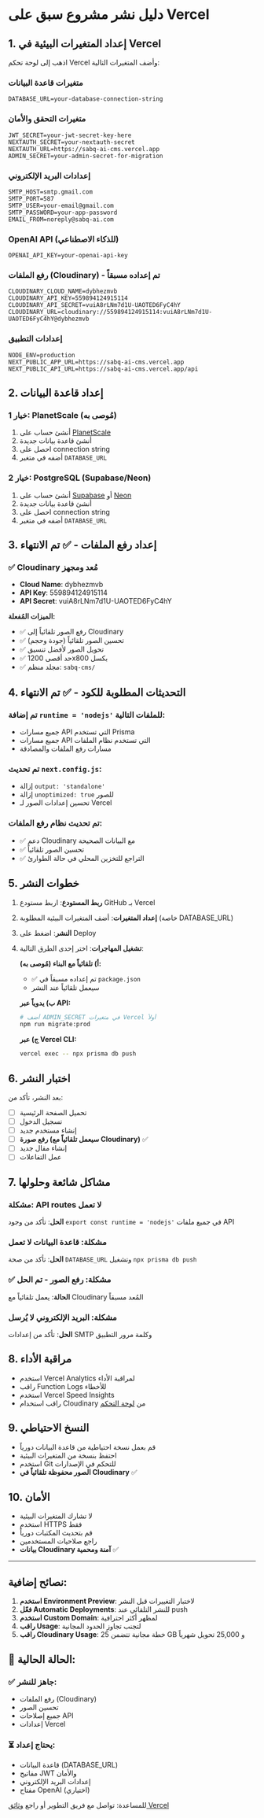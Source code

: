 # دليل نشر مشروع سبق على Vercel

## 1. إعداد المتغيرات البيئية في Vercel

اذهب إلى لوحة تحكم Vercel وأضف المتغيرات التالية:

### متغيرات قاعدة البيانات
```
DATABASE_URL=your-database-connection-string
```

### متغيرات التحقق والأمان
```
JWT_SECRET=your-jwt-secret-key-here
NEXTAUTH_SECRET=your-nextauth-secret
NEXTAUTH_URL=https://sabq-ai-cms.vercel.app
ADMIN_SECRET=your-admin-secret-for-migration
```

### إعدادات البريد الإلكتروني
```
SMTP_HOST=smtp.gmail.com
SMTP_PORT=587
SMTP_USER=your-email@gmail.com
SMTP_PASSWORD=your-app-password
EMAIL_FROM=noreply@sabq-ai.com
```

### OpenAI API (للذكاء الاصطناعي)
```
OPENAI_API_KEY=your-openai-api-key
```

### رفع الملفات (Cloudinary) - **تم إعداده مسبقاً**
```
CLOUDINARY_CLOUD_NAME=dybhezmvb
CLOUDINARY_API_KEY=559894124915114
CLOUDINARY_API_SECRET=vuiA8rLNm7d1U-UAOTED6FyC4hY
CLOUDINARY_URL=cloudinary://559894124915114:vuiA8rLNm7d1U-UAOTED6FyC4hY@dybhezmvb
```

### إعدادات التطبيق
```
NODE_ENV=production
NEXT_PUBLIC_APP_URL=https://sabq-ai-cms.vercel.app
NEXT_PUBLIC_API_URL=https://sabq-ai-cms.vercel.app/api
```

## 2. إعداد قاعدة البيانات

### خيار 1: PlanetScale (مُوصى به)
1. أنشئ حساب على [PlanetScale](https://planetscale.com)
2. أنشئ قاعدة بيانات جديدة
3. احصل على connection string
4. أضفه في متغير `DATABASE_URL`

### خيار 2: PostgreSQL (Supabase/Neon)
1. أنشئ حساب على [Supabase](https://supabase.com) أو [Neon](https://neon.tech)
2. أنشئ قاعدة بيانات جديدة
3. احصل على connection string
4. أضفه في متغير `DATABASE_URL`

## 3. إعداد رفع الملفات - ✅ **تم الانتهاء**

### ✅ Cloudinary مُعد ومجهز
- **Cloud Name**: dybhezmvb
- **API Key**: 559894124915114
- **API Secret**: vuiA8rLNm7d1U-UAOTED6FyC4hY

**الميزات المُفعلة:**
- ✅ رفع الصور تلقائياً إلى Cloudinary
- ✅ تحسين الصور تلقائياً (جودة وحجم)
- ✅ تحويل الصور لأفضل تنسيق
- ✅ حد أقصى 1200x800 بكسل
- ✅ مجلد منظم: `sabq-cms/`

## 4. التحديثات المطلوبة للكود - ✅ **تم الانتهاء**

### تم إضافة `runtime = 'nodejs'` للملفات التالية:
- جميع مسارات API التي تستخدم Prisma
- جميع مسارات API التي تستخدم نظام الملفات
- مسارات رفع الملفات والمصادقة

### تم تحديث `next.config.js`:
- إزالة `output: 'standalone'`
- إزالة `unoptimized: true` للصور
- تحسين إعدادات الصور لـ Vercel

### تم تحديث نظام رفع الملفات:
- ✅ دعم Cloudinary مع البيانات الصحيحة
- ✅ تحسين الصور تلقائياً
- ✅ التراجع للتخزين المحلي في حالة الطوارئ

## 5. خطوات النشر

1. **ربط المستودع**: اربط مستودع GitHub بـ Vercel
2. **إعداد المتغيرات**: أضف المتغيرات البيئية المطلوبة (خاصة DATABASE_URL)
3. **النشر**: اضغط على Deploy
4. **تشغيل المهاجرات**: اختر إحدى الطرق التالية:

   **أ) تلقائياً مع البناء (مُوصى به):**
   - ✅ تم إعداده مسبقاً في `package.json`
   - سيعمل تلقائياً عند النشر

   **ب) يدوياً عبر API:**
   ```bash
   # أضف ADMIN_SECRET في متغيرات Vercel أولاً
   npm run migrate:prod
   ```

   **ج) عبر Vercel CLI:**
   ```bash
   vercel exec -- npx prisma db push
   ```

## 6. اختبار النشر

بعد النشر، تأكد من:
- [ ] تحميل الصفحة الرئيسية
- [ ] تسجيل الدخول
- [ ] إنشاء مستخدم جديد
- [ ] **رفع صورة (سيعمل تلقائياً مع Cloudinary)** ✅
- [ ] إنشاء مقال جديد
- [ ] عمل التفاعلات

## 7. مشاكل شائعة وحلولها

### مشكلة: API routes لا تعمل
**الحل**: تأكد من وجود `export const runtime = 'nodejs'` في جميع ملفات API

### مشكلة: قاعدة البيانات لا تعمل
**الحل**: تأكد من صحة `DATABASE_URL` وتشغيل `npx prisma db push`

### ✅ مشكلة: رفع الصور - **تم الحل**
**الحالة**: يعمل تلقائياً مع Cloudinary المُعد مسبقاً

### مشكلة: البريد الإلكتروني لا يُرسل
**الحل**: تأكد من إعدادات SMTP وكلمة مرور التطبيق

## 8. مراقبة الأداء

- استخدم Vercel Analytics لمراقبة الأداء
- راقب Function Logs للأخطاء
- استخدم Vercel Speed Insights
- راقب استخدام Cloudinary من [لوحة التحكم](https://console.cloudinary.com)

## 9. النسخ الاحتياطي

- قم بعمل نسخة احتياطية من قاعدة البيانات دورياً
- احتفظ بنسخة من المتغيرات البيئية
- استخدم Git للتحكم في الإصدارات
- **الصور محفوظة تلقائياً في Cloudinary** ✅

## 10. الأمان

- لا تشارك المتغيرات البيئية
- استخدم HTTPS فقط
- قم بتحديث المكتبات دورياً
- راجع صلاحيات المستخدمين
- **بيانات Cloudinary آمنة ومحمية** ✅

---

## نصائح إضافية:

1. **استخدم Environment Preview**: لاختبار التغييرات قبل النشر
2. **فعّل Automatic Deployments**: للنشر التلقائي عند push
3. **استخدم Custom Domain**: لمظهر أكثر احترافية
4. **راقب Usage**: لتجنب تجاوز الحدود المجانية
5. **راقب Cloudinary Usage**: خطة مجانية تتضمن 25 GB و 25,000 تحويل شهرياً

## 🎯 الحالة الحالية:

### ✅ **جاهز للنشر:**
- رفع الملفات (Cloudinary)
- تحسين الصور
- جميع إصلاحات API
- إعدادات Vercel

### ⏳ **يحتاج إعداد:**
- قاعدة البيانات (DATABASE_URL)
- مفاتيح JWT والأمان
- إعدادات البريد الإلكتروني
- مفتاح OpenAI (اختياري)

للمساعدة: تواصل مع فريق التطوير أو راجع [وثائق Vercel](https://vercel.com/docs) 